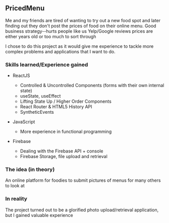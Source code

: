 ## PricedMenu
Me and my friends are tired of wanting to try out a new food spot and later finding out they don't post the prices of food on their online menu. Good business strategy--hurts people like us
Yelp/Google reviews prices are either years old or too much to sort through

I chose to do this project as it would give me experience to tackle more complex problems and applications that I want to do.

### Skills learned/Experience gained
- ReactJS
  - Controlled & Uncontrolled Components (forms with their own internal state)
  - useState, useEffect
  - Lifting State Up / Higher Order Components
  - React Router & HTML5 History API
  - SyntheticEvents

- JavaScript
  - More experience in functional programming
  
- Firebase
  - Dealing with the Firebase API + console
  - Firebase Storage, file upload and retrieval

### The idea (in theory)
An online platform for foodies to submit pictures of menus for many others to look at

### In reality
The project turned out to be a glorified photo upload/retrieval application, but I gained valuable experience
